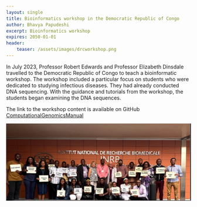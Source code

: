 ```yaml
---
layout: single
title: Bioinformatics workshop in the Democratic Republic of Congo
author: Bhavya Papudeshi
excerpt: Bioinformatics workshop 
expires: 2050-01-01
header:
    teaser: /assets/images/drcworkshop.png
---
```


In July 2023, Professor Robert Edwards and Professor Elizabeth Dinsdale travelled to the Democratic Republic of Congo to teach a bioinformatic workshop. The workshop included a particular focus on students who were dedicated to studying infectious diseases. They had already conducted DNA sequencing. With the guidance and tutorials from the workshop, the students began examining the DNA sequences.

The link to the workshop content is available on GitHub [ComputationalGenomicsManual](https://zenodo.org/record/8178842)

![](/assets/images/drcworkshop.png)